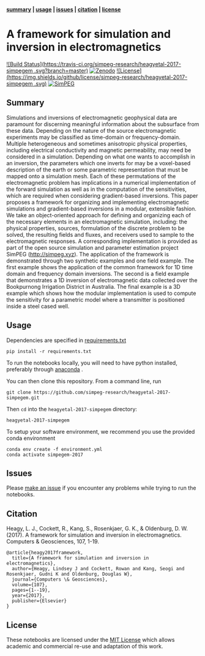 **[summary](#summary) |  [usage](#usage) | [issues](#issues) | [citation](#citation) | [license](#license)**


# A framework for simulation and inversion in electromagnetics
[![Build Status](https://travis-ci.org/simpeg-research/heagyetal-2017-simpegem
.svg?branch=master)](https://travis-ci.org/simpeg-research/heagyetal-2017-simpegem)
[![Zenodo](https://zenodo.org/badge/124603211.svg)](https://zenodo.org/badge/latestdoi/124603211)
[![License](https://img.shields.io/github/license/simpeg-research/heagyetal-2017-simpegem
.svg)](https://github.com/simpeg-research/heagyetal-2017-simpegem/blob/master/LICENSE)
[![SimPEG](https://img.shields.io/badge/powered%20by-SimPEG-blue.svg)](http://simpeg.xyz)

## Summary

Simulations and inversions of electromagnetic geophysical data are paramount for discerning meaningful information about the subsurface from these data. Depending on the nature of the source electromagnetic experiments may be classified as time-domain or frequency-domain. Multiple heterogeneous and sometimes anisotropic physical properties, including electrical conductivity and magnetic permeability, may need be considered in a simulation. Depending on what one wants to accomplish in an inversion, the parameters which one inverts for may be a voxel-based description of the earth or some parametric representation that must be mapped onto a simulation mesh. Each of these permutations of the electromagnetic problem has implications in a numerical implementation of the forward simulation as well as in the computation of the sensitivities, which are required when considering gradient-based inversions. This paper proposes a framework for organizing and implementing electromagnetic simulations and gradient-based inversions in a modular, extensible fashion. We take an object-oriented approach for defining and organizing each of the necessary elements in an electromagnetic simulation, including: the physical properties, sources, formulation of the discrete problem to be solved, the resulting fields and fluxes, and receivers used to sample to the electromagnetic responses. A corresponding implementation is provided as part of the open source simulation and parameter estimation project SimPEG (http://simpeg.xyz). The application of the framework is demonstrated through two synthetic examples and one field example. The first example shows the application of the common framework for 1D time domain and frequency domain inversions. The second is a field example that demonstrates a 1D inversion of electromagnetic data collected over the Bookpurnong Irrigation District in Australia. The final example is a 3D example which shows how the modular implementation is used to compute the sensitivity for a parametric model where a transmitter is positioned inside a steel cased well.

## Usage

Dependencies are specified in [requirements.txt](/requirements.txt)

```
pip install -r requirements.txt
```

To run the notebooks locally, you will need to have python installed,
preferably through [anaconda](https://www.anaconda.com/download/) .

You can then clone this repository. From a command line, run

```
git clone https://github.com/simpeg-research/heagyetal-2017-simpegem.git
```

Then `cd` into the `heagyetal-2017-simpegem` directory:

```
heagyetal-2017-simpegem
```

To setup your software environment, we recommend you use the provided conda environment

```
conda env create -f environment.yml
conda activate simpegem-2017
```


## Issues


Please [make an issue](https://github.com/simpeg-research/heagyetal-2017-simpegem/issues) if you encounter any problems while trying to run the notebooks.


## Citation 
Heagy, L. J., Cockett, R., Kang, S., Rosenkjaer, G. K., & Oldenburg, D. W. (2017). A framework for simulation and inversion in electromagnetics. Computers & Geosciences, 107, 1-19.

```
@article{heagy2017framework,
  title={A framework for simulation and inversion in electromagnetics},
  author={Heagy, Lindsey J and Cockett, Rowan and Kang, Seogi and Rosenkjaer, Gudni K and Oldenburg, Douglas W},
  journal={Computers \& Geosciences},
  volume={107},
  pages={1--19},
  year={2017},
  publisher={Elsevier}
}
```

## License
These notebooks are licensed under the [MIT License](/LICENSE) which allows academic and commercial re-use and adaptation of this work.
